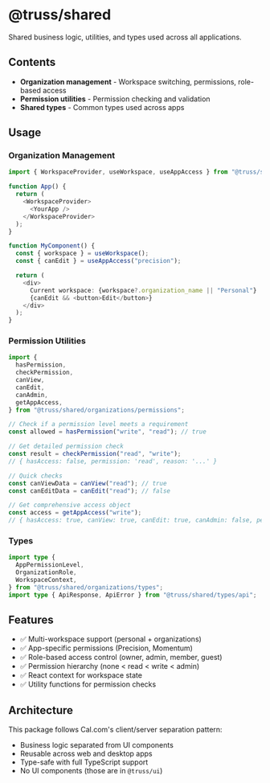 # @truss/shared

Shared business logic, utilities, and types used across all applications.

## Contents

- **Organization management** - Workspace switching, permissions, role-based access
- **Permission utilities** - Permission checking and validation
- **Shared types** - Common types used across apps

## Usage

### Organization Management

```typescript
import { WorkspaceProvider, useWorkspace, useAppAccess } from "@truss/shared/organizations";

function App() {
  return (
    <WorkspaceProvider>
      <YourApp />
    </WorkspaceProvider>
  );
}

function MyComponent() {
  const { workspace } = useWorkspace();
  const { canEdit } = useAppAccess("precision");

  return (
    <div>
      Current workspace: {workspace?.organization_name || "Personal"}
      {canEdit && <button>Edit</button>}
    </div>
  );
}
```

### Permission Utilities

```typescript
import {
  hasPermission,
  checkPermission,
  canView,
  canEdit,
  canAdmin,
  getAppAccess,
} from "@truss/shared/organizations/permissions";

// Check if a permission level meets a requirement
const allowed = hasPermission("write", "read"); // true

// Get detailed permission check
const result = checkPermission("read", "write");
// { hasAccess: false, permission: 'read', reason: '...' }

// Quick checks
const canViewData = canView("read"); // true
const canEditData = canEdit("read"); // false

// Get comprehensive access object
const access = getAppAccess("write");
// { hasAccess: true, canView: true, canEdit: true, canAdmin: false, permission: 'write' }
```

### Types

```typescript
import type {
  AppPermissionLevel,
  OrganizationRole,
  WorkspaceContext,
} from "@truss/shared/organizations/types";
import type { ApiResponse, ApiError } from "@truss/shared/types/api";
```

## Features

- ✅ Multi-workspace support (personal + organizations)
- ✅ App-specific permissions (Precision, Momentum)
- ✅ Role-based access control (owner, admin, member, guest)
- ✅ Permission hierarchy (none < read < write < admin)
- ✅ React context for workspace state
- ✅ Utility functions for permission checks

## Architecture

This package follows Cal.com's client/server separation pattern:

- Business logic separated from UI components
- Reusable across web and desktop apps
- Type-safe with full TypeScript support
- No UI components (those are in `@truss/ui`)
